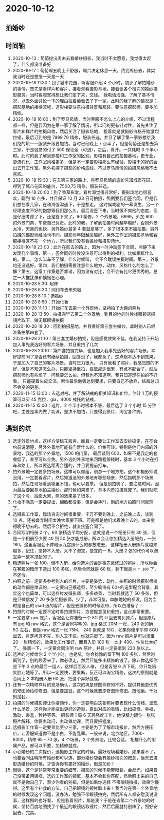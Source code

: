 # 2020-10-12

## 拍婚纱

## 时间轴

1. 2020-10-13：葡萄提出周末去看婚纱摄影，我当时不太愿意，我觉得太赶了，什么都没准备好
2. 2020-10-17：葡萄周五晚上不舒服，周六决定休息一天，约到周日去，其实我当时还是想拖一天是一天
3. 2020-10-18 11:30：到了城市花园，听客服介绍 4 个小时，初步了解拍婚纱的事情，首先是看样片和客片，接着观看摄影基地，接着谈各个档次的婚纱摄影服务。当时客服坚持想让我们定下来，交钱。
   我电话海强，了解了基本情况，以去外面讨论一下的理由拉着葡萄去了下一家。此时的我了解的情况是：摄影基地的接待流程，选影楼要注意拍摄背景和服装，要注意摄影师，要多加精修。
4. 2020-10-18 16:00：到了罗马风情，当时客服不怎么上心的介绍，不过流程都一样，但是我因为在第一家了解了情况，所以问的更有针对性，首先关注了客片和样片的拍摄风格，然后关注了摄影场地，
   接着就是就摄影价格开始激烈拉锯，最后订到的是 7999,70 精修，服装任选，并且了解了第一家影楼给我们挖的坑——服装升级要加钱。当时已经晚上 7 点半了，但是葡萄还是想去第三家，于是诚恳的付了 500 保证金（可退），之后，离开。一共耗时 3 个半小时。此时的我了解到影楼和工作室的区别，影楼有自己的拍摄基地，更专业，更流程化，工作室风格更多，但是不一定要影楼那么有经验，影楼干的好的会出去开工作室。另外初探了摄影的价格底线。不过罗马风情的拍摄风格我不太喜欢。
5. 2020-10-18 19:30：在去第三家的路上，将罗马风情的底价告知城市花园，得到了城市花园的底价，7500,75 精修，服装任选。
6. 2020-10-18 20:00：到了香草影堂。看片源觉得非常好，摄影场地也很喜欢，聊到 10 点多，并且保证 10 月 28 日可拍摄，照例要我们签合同，但是我们想在看几家，在和海强沟通下，于是想走，
   这时候戏剧的一幕发生，另一个经理态度不好的抱怨等我们那么久，最后没签下来，当时很不爽他的态度，但是仔细考虑了下，还是签下来了。60 精修，2 个外景地，6999，外加 600 的外景门票，车费自己负责。此时的我，了解到拍摄时间越早越好，否则外景太冷，天黑的也快，另外婚纱最多 4 套就足够了，多了根本来不赢拍摄，另外拍摄的摄影师经验也不同，摄影师年限越高越好，另外工作室的摄影基地和客服接待区不在一个地方，所以我们没有看婚纱和摄影场地。
7. 2020-10-18 23:00：此时在回去的路上，因为一时冲动签下合同，冷静下来发现几个事情，第一，签合同的时候没注意可以得到的福利，比如相框什么的。第二，怎么叫车不了解，什么时候叫，
   会不会耽误拍摄时间。第三，外景地还没选好。第四，我们拍摄需要注意什么地方，动作，风格什么的怎么了解？第五，这家工作室是否靠谱，因为没有对比，会不会有比它更优秀的。总之一大推犹豫和懊恼在心理。
8. 2020-10-28 5:30: 起床
9. 2020-10-28 6:30：网约车去未央城
10. 2020-10-28 8:10：选婚纱
11. 2020-10-28 8:50：开始化妆
12. 2020-10-28 11:10：开始打车去第一个外景地，坚持拍了大鼎的照片
13. 2020-10-28 13:50：拍摄完毕去第二个外景地，到目的地的时候找眼镜店把镜片取下，做无框眼镜拍摄
14. 2020-10-28 18:30：回到拍摄基地，并且换好第三套主婚纱，此时别人已经准备拍第四套了。
15. 2020-10-28 21:10：第三套主婚纱拍完，但是感觉效果不佳，在我坚持下开始加入事先我选好的客片场景，并且重拍了几次
16. 2020-10-28 23:10：第四套拍摄完毕，也是加入我事先选好的客片场景。幸好提前问了是否还有继续拍摄，回答没了，我都急了，这点根本达不到效果，于是加入了自己的客片场景。当时压力很大，
    只有我看了照片，我感觉照的不好，但是不知道怎么办，只能坚持重拍，嘉敏那边很累，有点不配合了，然后摄影师也有些烦了，问我要怎么拍，但我也不知道啊，我只知道现在拍的不好看，
    只能硬着头皮交流。索性最后勉强达到要求，只要自己不放弃，结局总归不会变的更差。
17. 2020-11-15 13:00：去选对戒，并了解钻戒的相关知识和价位，估计 1 万的预算可以买 45 克拉，gia，4000 戒托的钻戒。
18. 2020-11-15 15:00：选片，2 个半小时根本不够，最后选了 3 个小时 15 分钟吧，主要是事先做了功课，坚决不加钱，只要得到原片，淘宝各种嗨。

## 遇到的坑

1. 选定外景地点，这样方便租车服务，而且一定要让工作室去安排搞定，在签合约前说清楚，另外外景地可能有门票什么的，价格可谈。特别是他们内部的外景地，我选的那个外景地，1500 的门票，
   最后谈到 600，如果不是我定的套餐低了，甚至可以全免。另外选的外景地来回路程很耗时，基本 3 个小时在打车和路上，所以要选距离合适的，并且要提前打车。
2. 拍外景地一定要多拍场景，这样可以做组，别总一个地方拍，这个和摄影师说没用，一定要看客片，然后知道选的外景地有哪些场景，然后指明那个场景拍，然后在现场看到哪里不错，也可以要求。
   但是别拍嗨了，要注意时间。因为最后要回基地拍主婚纱，那时候如果累了，基本内景拍摄就废了。我们就吃了这个亏，后面太累，照的效果差了很多。
3. 化妆不满意一定要提出，翻脸都没事，但是会耗时，别的地方拍照时间就短了。
4. 选摄影工作室，现场咨询时间很重要，千万不要到晚上，之前晚上去，谈到 10 点，还被嫌弃时间太晚大家要下班。可是都是他们求着晚上去的，本来觉得晚不想去的。然后不会拒绝，就直接签合同了。
5. 合同写明相册 2 个，60 张精选平均分配，这就是说一个相册只有 30 张，但是一个相册至少要 40 到 50 张才能成册，所以会让你加精选入册服务，一张 180。这里客服会不停暗示九宫照什么的都放进去，
   这样相册入册照片就越来越多，记住，坚持不入册，大不了淘宝，便宜的一 B。入册 2 张的代价可以淘宝弄一整本顶配的了。
6. 精选照片一张 100，但不入册，给你选片的会是事先微修过的照片，所以你会在客服的暗示下选出 100 多张，然后合同就是 60 张，剩下就是 `N * 100` 了，不还价。
7. 拍照之前一定要多参考别人的样片，主要是姿势，动作。拍照的时候摄影师排的动作都是单调的，一定要自己摆造型，至少脑海有 60+的造型配合背景，其实这个也简单，可以选样片发摄影师，多多益善，
   当时我就选了 50 多张，但是只微信发了 20 多张给摄影师，少了，非常可惜，单膝跪地的都没。因为当时是自己的 ipad 选的客片，但是去摄影的时候没带，所以白准备了！
8. 拍照的时候一定要不定时看拍摄照片，方便提意见和重拍，这点非常重要。
9. 一定要拿 raw 底片，客服会让你准备一个 8G 的 U 盘去拷贝原片，但是原片有 jpg 和 raw 格式，这个是合同写明的，jpg 格式 20M 一张，240 张的确 5G 左右，但是 raw 格式一张 75M，
   240 张就是 18G，如果你傻乎乎带 8GU 盘去，肯定拷贝不完，别人又不说，你就完蛋了。因为 raw 照片是可以淘宝 20 一张精修的，效果比工作室好，而且入册 100 张一本才 400，性价比太好了。
   强调一下，一定要合同注明 raw 原片，并且一定要拿到 220 张以上。
10. 选片的时候给你 2 个半小时，也是坑，你会犹豫的留下到 100 多张，然后时间到了，别的顾客来了，你必须走，然后只能多出精修的钱了，除非你选择你是下午 3 点的最后一组人，这样后面没人催，
    但是客服 6 点下班，你只能陪笑脸让她等了。所以一定要快，要果断，反正可以淘宝精修，这次的原则就是合同上 2 本相册入册 60 张，把这个弄好就成。
11. 还有一次精修样片的现场确认，这次的坑是修图师修的不好，提供其他更优秀的修图师给你修图，但是要加钱，这个时候就要原修图师修图，跟他磨，千万别加钱。
12. 拍摄的时候摄影师让你摆动作，你一定要明白这张照片要表现什么情绪，呈现什么场景，这样你才能摆出更好的造型，露出对应的表情，比如搞怪，幸福，激动，害羞，矜持等等。
    摄影师 1 周 6 天高强度工作，他没精力跟你一张张照片解释，你要主动问，主动做功课，而且要把握度。
13. 选摄影工作室一定要货比至少三家，主要是为了了解市场报价，然后方便压价，让客服知道你不是小白，不能乱宰。一般来说，北京地区，7000-8000，精修 65 - 70 张，4 个场景，2 个外景地，比较合适，
    相框什么的附属产品，都可以不要，加精修就成。
14. 小心婚纱的二次提价，选摄影工作室的时候，最好现场看婚纱，如果看不了，也要合同注明所有婚纱都可以选，部分婚纱店会有婚纱档次的概念，当天去摄影选婚纱的时候，才告诉你有更好的婚纱，但是加价！
15. 眼镜，这个是非常非常重要的细节，摄影的时候不能带眼镜，会反光，如果自己没带备用镜框，选的工作室的镜框，基本不会和你匹配，然后照出来的自己就不是你自己了，至少你看的别扭，但是如果你选择
    不带眼镜拍摄，效果你懂得。这里有个补救的方法，自己把眼镜的镜片取出来！我当时在第一个外景地的时候发现这个问题，没办法，勉强不带眼镜拍完，然后所有人都安慰我说没事，这样照的也好看，
    但是我看照片，那是我？于是在去第二个外景地的时候，坚持百度地图找了个最近的眼镜店取镜片，然后后面就特别棒了，照好安回去，完美。

